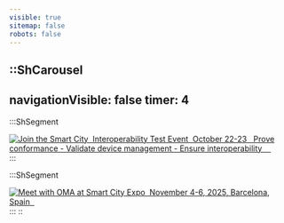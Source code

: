 ```yaml
---
visible: true
sitemap: false
robots: false
---
```


<style>
@media (min-width: 985px) {
  .banner-xl {
    width: min(calc(100vw - 100px), 1200px) !important;
    position: relative !important;
    left: 50% !important;
    transform: translateX(-50%) !important;
    margin-left: 0 !important;
    margin-right: 0 !important;
  }
}
</style>

::ShCarousel
---
navigationVisible: false
timer: 4
---
  :::ShSegment
  <div class="hs-cta-embed hs-cta-simple-placeholder hs-cta-embed-196924987975 w-full sm:max-w-6xl mx-auto px-2 sm:px-6 lg:px-8 mb-6 banner-xl"
    data-hubspot-wrapper-cta-id="196924987975">
    <a href="https://cta-service-cms2.hubspot.com/web-interactives/public/v1/track/redirect?encryptedPayload=AVxigLLCSOY08lGWMnz871aHK3aroIiJ2JhAsBNyP3krV7ncyzyKPhBqLJPUnmeOQRixSB7%2FdZbqnjVLQKWYsIw2hEUMLkhqhPheWvoEQsEM%2B1H9VMwudWg8FYhkfPP8KwT3lucmPcktfbdtnsStu2Vg7az5byJydcQe%2BRg3%2FffcuvqJNpOKrTB0jTRoxtfZ%2BN3wy1GVQEqwsm24cclQFFkpd0u5sGy4Vg%3D%3D&webInteractiveContentId=196924987975&portalId=21247113" target="_blank" rel="noopener" crossorigin="anonymous" class="block w-full">
      <img alt="Join the Smart City&nbsp; Interoperability Test Event&nbsp; October 22-23 &nbsp; Prove conformance - Validate device management - Ensure interoperability &nbsp; &nbsp;" loading="lazy" src="https://no-cache.hubspot.com/cta/default/21247113/interactive-196924987975.png" class="w-full h-auto object-contain max-h-64 sm:max-h-80 lg:max-h-96" />
    </a>
  </div>
  :::

  :::ShSegment
  <div class="hs-cta-embed hs-cta-simple-placeholder hs-cta-embed-196444094615 w-full sm:max-w-6xl mx-auto px-2 sm:px-6 lg:px-8 mb-6 banner-xl"
  data-hubspot-wrapper-cta-id="196444094615">
    <a href="https://cta-service-cms2.hubspot.com/web-interactives/public/v1/track/redirect?encryptedPayload=AVxigLKOpuBMNZffIQnD1V8URWVJUCRuPy3peZjixU9TGNZvz%2FukUvmOIZOAxqqW8cKIPXF7gwa7%2Bpr4vQ16b9AcTG4txuRW5umeUY7LYlm6ocoCmsPp4r3uKuNevQPBSp30lfGJb0tk7bluVj1rUUSL8Ju1aeLYu0%2FU7qGkG3hA3%2B8G%2ByQqGcfGlFnv6jG%2B8y9zccglmV8x9cAudGx9%2FR53%2B%2BSz0mW0z4E0&webInteractiveContentId=196444094615&portalId=21247113" target="_blank" rel="noopener" crossorigin="anonymous" class="block w-full">
      <img alt="Meet with OMA at Smart City Expo&nbsp; November 4-6, 2025, Barcelona, Spain &nbsp;" loading="lazy" src="https://no-cache.hubspot.com/cta/default/21247113/interactive-196444094615.png" class="w-full h-auto object-contain max-h-64 sm:max-h-80 lg:max-h-96" />
    </a>
  </div>
  :::
::

